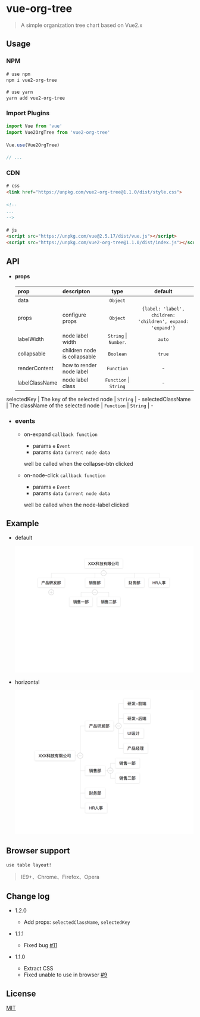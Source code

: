 # vue-org-tree

> A simple organization tree chart based on Vue2.x

## Usage

### NPM

```
# use npm
npm i vue2-org-tree

# use yarn
yarn add vue2-org-tree
```
### Import Plugins

``` js
import Vue from 'vue'
import Vue2OrgTree from 'vue2-org-tree'

Vue.use(Vue2OrgTree)

// ...
```

### CDN

``` html
# css
<link href="https://unpkg.com/vue2-org-tree@1.1.0/dist/style.css">

<!--
...
-->

# js
<script src="https://unpkg.com/vue@2.5.17/dist/vue.js"></script>
<script src="https://unpkg.com/vue2-org-tree@1.1.0/dist/index.js"></script>
```


## API

  * #### props


	prop              | descripton                         | type                   | default
	------------------|------------------------------------|:----------------------:|:---------------------:
	data              |                                    | `Object`               |
	props             |  configure props                   | `Object`               | `{label: 'label', children: 'children', expand: 'expand'}`
	labelWidth        |  node label width                  | `String` \| `Number`.  | `auto`
	collapsable       | children node is collapsable       | `Boolean`              | `true`
	renderContent     | how to render node label           | `Function`             |     -
	labelClassName    | node label class                   | `Function` \| `String` |     -
  selectedKey       | The key of the selected node       | `String`               |     -
  selectedClassName | The className of the selected node | `Function` \| `String` |     -


  * ### events

    - on-expand `callback function`

      - params `e` `Event`
      - params `data` `Current node data`

      well be called when the collapse-btn clicked


    - on-node-click `callback function`

      - params `e` `Event`
      - params `data` `Current node data`

      well be called when the node-label clicked



## Example

- default

  ![default](./images/default.png)

- horizontal

  ![horizontal](./images/horizontal.png)

## Browser support

    use table layout!

> IE9+、Chrome、Firefox、Opera

## Change log

  - 1.2.0

    * Add props: `selectedClassName`, `selectedKey`

  - 1.1.1

    * Fixed bug [#11](https://github.com/hukaibaihu/vue-org-tree/issues/9)

  - 1.1.0

    * Extract CSS
    * Fixed unable to use in browser [#9](https://github.com/hukaibaihu/vue-org-tree/issues/9)

## License
[MIT](http://opensource.org/licenses/MIT)

